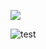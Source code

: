![](https://komarev.com/ghpvc/?username=ConOLeary&style=flat-square&color=yellow&label=Nth+page+load+since+5th+Aug+2021)

![test](https://user-images.githubusercontent.com/32519220/128610668-c8d7f8d0-8b54-48d5-96e2-8ec297ba641f.png)

<!--
**ConOLeary/ConOLeary** is a ✨ _special_ ✨ repository because its `README.md` (this file) appears on your GitHub profile.

Here are some ideas to get you started:

- 🔭 I’m currently working on ...
- 🌱 I’m currently learning ...
- 👯 I’m looking to collaborate on ...
- 🤔 I’m looking for help with ...
- 💬 Ask me about ...
- 📫 How to reach me: ...
- 😄 Pronouns: ...
- ⚡ Fun fact: ...
-->
